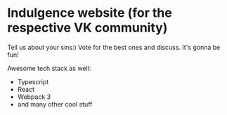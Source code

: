 # Indulgence website (for the respective VK community)
Tell us about your sins:) Vote for the best ones and discuss. It's gonna be fun!

Awesome tech stack as well:
* Typescript
* React
* Webpack 3
* and many other cool stuff
